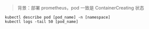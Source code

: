 > 背景：部署 prometheus，pod 一致是 ContainerCreating 状态

```
kubectl describe pod [pod_name] -n [namespace]
kubectl logs -tail 50 [pod_name]
```

